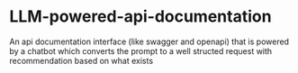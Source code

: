 # LLM-powered-api-documentation
An api documentation interface (like swagger and openapi) that is powered by a chatbot which converts the prompt to a well structed request with recommendation based on what exists
